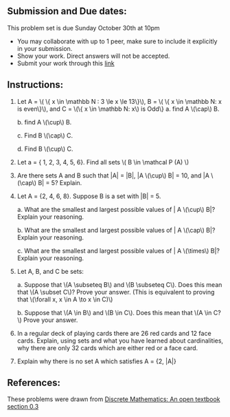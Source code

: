 ## Submission and Due dates:

This problem set is due Sunday October 30th at 10pm

- You may collaborate with up to 1 peer, make sure to include it explicitly in your submission.
- Show your work. Direct answers will not be accepted.
- Submit your work through this [link](tbd)

## Instructions:
1. Let A = \\( \\{ x \in \mathbb N : 3 \le x \le 13\\}\\), B = \\( \\{ x \in \mathbb N: x  is  even\\}\\), and C = \\(\\{ x \in \mathbb N: x\\) is Odd\\}
   a. find A \\(\cap\\) B.
   
   b. find A \\(\cup\\) B.
   
   c. Find B \\(\cap\\) C.
   
   d. Find B \\(\cup\\) C. 

2. Let a = { 1, 2, 3, 4, 5, 6}. Find all sets \\( B \in \mathcal P (A) \\)

4. Are there sets A and B such that |A| = |B|, |A \\(\cup\\) B| = 10, and |A \\(\cap\\) B| = 5? Explain.

5. Let A = {2, 4, 6, 8}. Suppose B is a set with |B| = 5.
   
   a. What are the smallest and largest possible values of | A \\(\cup\\) B|? Explain your reasoning.  
   
   b. What are the smallest and largest possible values of | A \\(\cap\\) B|? Explain your reasoning.
   
   c. What are the smallest and largest possible values of | A \\(\times\\) B|? Explain your reasoning. 

6. Let A, B, and C be sets:
   
   a. Suppose that \\(A \subseteq B\\) and \\(B \subseteq C\\). Does this mean that \\(A \subset C\\)? Prove your answer. (This is equivalent to proving that \\(\forall x, x \in A \to x \in C)\\)
   
   b.   Suppose that \\(A \in B\\) and \\(B \in C\\). Does this mean that \\(A \in C?\\) Prove your answer.

8. In a regular deck of playing cards there are 26 red cards and 12 face cards. Explain, using sets and what you have learned about cardinalities, why there are only 32 cards which are either red or a face card.

9. Explain why there is no set A which satisfies A = {2, |A|}

## References:
  These problems were drawn from [Discrete Mathematics: An open textbook section 0.3](http://discrete.openmathbooks.org/dmoi3/sec_intro-sets.html)
  
